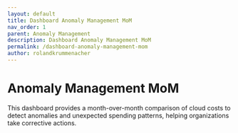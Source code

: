 ```yaml
---
layout: default
title: Dashboard Anomaly Management MoM  
nav_order: 1
parent: Anomaly Management
description: Dashboard Anomaly Management MoM  
permalink: /dashboard-anomaly-management-mom  
author: rolandkrummenacher  
---
```


# Anomaly Management MoM  

This dashboard provides a month-over-month comparison of cloud costs to detect anomalies and unexpected spending patterns, helping organizations take corrective actions.  
